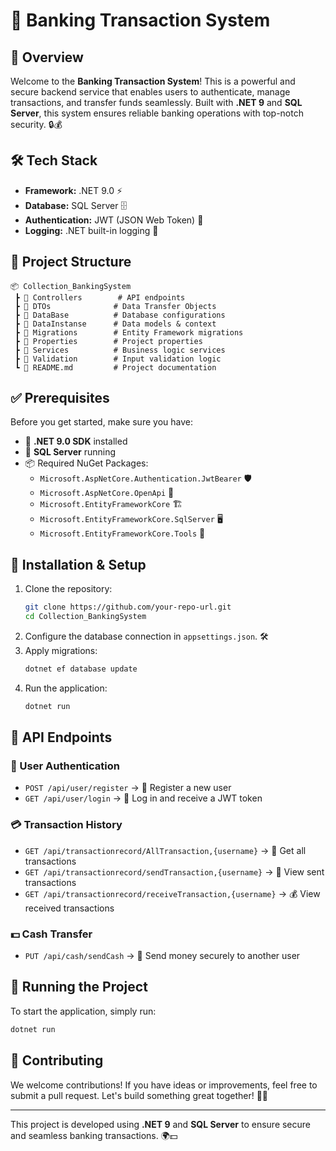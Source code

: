 # 🚀 Banking Transaction System

## 🌟 Overview
Welcome to the **Banking Transaction System**! This is a powerful and secure backend service that enables users to authenticate, manage transactions, and transfer funds seamlessly. Built with **.NET 9** and **SQL Server**, this system ensures reliable banking operations with top-notch security. 🔒💰

## 🛠️ Tech Stack
- **Framework:** .NET 9.0 ⚡
- **Database:** SQL Server 🗄️
- **Authentication:** JWT (JSON Web Token) 🔑
- **Logging:** .NET built-in logging 📝

## 📁 Project Structure
```
📦 Collection_BankingSystem  
 ┣ 📂 Controllers        # API endpoints  
 ┣ 📂 DTOs              # Data Transfer Objects  
 ┣ 📂 DataBase          # Database configurations  
 ┣ 📂 DataInstanse      # Data models & context  
 ┣ 📂 Migrations        # Entity Framework migrations  
 ┣ 📂 Properties        # Project properties  
 ┣ 📂 Services          # Business logic services  
 ┣ 📂 Validation        # Input validation logic  
 ┗ 📜 README.md         # Project documentation  
```

## ✅ Prerequisites
Before you get started, make sure you have:
- 🔧 **.NET 9.0 SDK** installed
- 🏦 **SQL Server** running
- 📦 Required NuGet Packages:
  - `Microsoft.AspNetCore.Authentication.JwtBearer` 🛡️
  - `Microsoft.AspNetCore.OpenApi` 📜
  - `Microsoft.EntityFrameworkCore` 🏗️
  - `Microsoft.EntityFrameworkCore.SqlServer` 🖥️
  - `Microsoft.EntityFrameworkCore.Tools` 🔧

## 🚀 Installation & Setup
1. Clone the repository:
   ```bash
   git clone https://github.com/your-repo-url.git
   cd Collection_BankingSystem
   ```
2. Configure the database connection in `appsettings.json`. 🛠️
3. Apply migrations:
   ```bash
   dotnet ef database update
   ```
4. Run the application:
   ```bash
   dotnet run
   ```

## 🔗 API Endpoints

### 👤 User Authentication
- `POST /api/user/register` → 📝 Register a new user
- `GET /api/user/login` → 🔐 Log in and receive a JWT token

### 💳 Transaction History
- `GET /api/transactionrecord/AllTransaction,{username}` → 📜 Get all transactions
- `GET /api/transactionrecord/sendTransaction,{username}` → 💸 View sent transactions
- `GET /api/transactionrecord/receiveTransaction,{username}` → 💰 View received transactions

### 💵 Cash Transfer
- `PUT /api/cash/sendCash` → 🚀 Send money securely to another user

## 🎯 Running the Project
To start the application, simply run:
```bash
dotnet run
```

## 🤝 Contributing
We welcome contributions! If you have ideas or improvements, feel free to submit a pull request. Let's build something great together! 🚀✨

---
This project is developed using **.NET 9** and **SQL Server** to ensure secure and seamless banking transactions. 🌍💵

